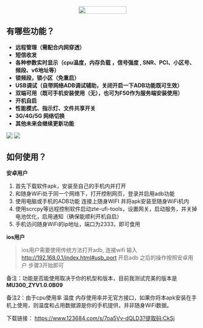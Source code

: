 <div style="display:flex;justify-content:center">
<img src="https://kanokano.cn/wp-content/uploads/2025/04/5acb8625d65a3fd5d7b228830a9450a1.webp" style="width:50%;text-align:center" />
</div>

## 有哪些功能？
 
 
* **远程管理（需配合内网穿透）**
* **短信收发**
* **各种参数实时显示（cpu温度，内存负载 ，信号强度 , SNR、PCI、小区号、频段、v6地址等）**
* **锁频段，锁小区（免重启）**
* **USB调试（自带网络ADB调试辅助，关闭开启一下ADB功能既可生效）**
* **双端可用（既可手机安装使用（无），也可为F50作为服务端安装使用）**
* **开机自启**
* **性能模式、指示灯、文件共享开关**
* **3G/4G/5G 网络切换**
* **其他未来会继续更新功能**


![](https://kanokano.cn/wp-content/uploads/2025/04/33765df57d9acefe785d6b86974fdd3e.webp)
![](https://kanokano.cn/wp-content/uploads/2025/04/2e3b22b558b52cee342bfd292ad061e2.webp)



## 如何使用？

**安卓用户**

1. 首先下载软件apk，安装至自己的手机内并打开
2. 和随身WiFi处于同一个网络下，打开控制网页，登录并启用adb功能
3. 使用电脑或手机的ADB功能 连接上随身WIFI 并将apk安装至随身WiFi机内
4. 使用scrcpy等远程控制软件启动zte-ufi-tools，设置网关，启动服务，并关掉电池优化，启用通知（确保能顺利开机自启）
5. 手机访问随身WiFi的ip地址，端口为2333，即可食用

**ios用户**

> ios用户需要使用传统方法打开adb, 连接wifi 输入 http://192.168.0.1/index.html#usb_port 开启adb
> 之后的操作按照安卓用户 步骤3开始即可

备注：功能是否能使用取决于你的机型和版本，目前我测试完美的版本是 **MU300_ZYV1.0.0B09**

备注2：由于cpu使用率 温度 内存使用率并无官方接口，如果你将本apk安装在手机上使用，则温度和占用数据源是你的手机提供，并非随身WiFi数据。

下载链接： https://www.123684.com/s/7oa5Vv-dQLD3?提取码:CkSj